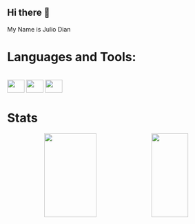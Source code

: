 ## Hi there 👋
My Name is Julio Dian
# Languages and Tools:
<div style="display: inline_block"><br>
  <img height="30" width="40" src="https://cdn.jsdelivr.net/gh/devicons/devicon@latest/icons/php/php-original.svg" />
  <img height="30" width="40" src="https://cdn.jsdelivr.net/gh/devicons/devicon@latest/icons/vuejs/vuejs-original.svg" />
  <img height="30" width="40" src="https://cdn.jsdelivr.net/gh/devicons/devicon@latest/icons/python/python-original.svg" />
</div>

# Stats
<div align="center">
  <img width="49%" height="195px" src="https://github-readme-stats.vercel.app/api?username=dianjulio&show_icons=true&count_private=true&hide_border=true&title_color=A27B5C&icon_color=3F4E4F&text_color=DCD7C9&bg_color=0d1117" /> 
  <img width="41%" height="195px" src="https://github-readme-stats.vercel.app/api/top-langs/?username=dianjulio&layout=compact&hide_border=true&title_color=A27B5C&text_color=DCD7C9&bg_color=0d1117" />
</div>
